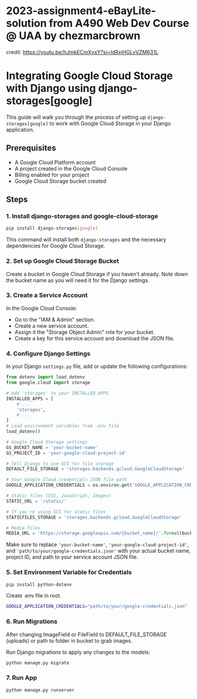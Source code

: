 # 2023-assignment4-eBayLite-solution from A490 Web Dev Course @ UAA by chezmarcbrown

credit: https://youtu.be/hJmkECmXyxY?si=ldRxjHGLyVZM631L
# Integrating Google Cloud Storage with Django using django-storages[google]

This guide will walk you through the process of setting up `django-storages[google]` to work with Google Cloud Storage in your Django application.

## Prerequisites

- A Google Cloud Platform account
- A project created in the Google Cloud Console
- Billing enabled for your project
- Google Cloud Storage bucket created

## Steps

### 1. Install django-storages and google-cloud-storage

```bash
pip install django-storages[google]
```

This command will install both `django-storages` and the necessary dependencies for Google Cloud Storage.

### 2. Set up Google Cloud Storage Bucket

Create a bucket in Google Cloud Storage if you haven't already. Note down the bucket name as you will need it for the Django settings.

### 3. Create a Service Account

In the Google Cloud Console:
- Go to the "IAM & Admin" section.
- Create a new service account.
- Assign it the "Storage Object Admin" role for your bucket.
- Create a key for this service account and download the JSON file.

### 4. Configure Django Settings

In your Django `settings.py` file, add or update the following configurations:

```python
from dotenv import load_dotenv
from google.cloud import storage

# Add 'storages' to your INSTALLED_APPS
INSTALLED_APPS = [
    # ...
    'storages',
    # ...
]
# Load environment variables from .env file
load_dotenv()

# Google Cloud Storage settings
GS_BUCKET_NAME = 'your-bucket-name'
GS_PROJECT_ID = 'your-google-cloud-project-id'

# Tell Django to use GCS for file storage
DEFAULT_FILE_STORAGE = 'storages.backends.gcloud.GoogleCloudStorage'

# Your Google Cloud credentials JSON file path
GOOGLE_APPLICATION_CREDENTIALS = os.environ.get('GOOGLE_APPLICATION_CREDENTIALS')

# Static files (CSS, JavaScript, Images)
STATIC_URL = '/static/'

# If you're using GCS for static files
STATICFILES_STORAGE = 'storages.backends.gcloud.GoogleCloudStorage'

# Media files 
MEDIA_URL = 'https://storage.googleapis.com/{bucket_name}/'.format(bucket_name=GS_BUCKET_NAME)

```

Make sure to replace `'your-bucket-name'`, `'your-google-cloud-project-id'`, and `'path/to/your/google-credentials.json'` with your actual bucket name, project ID, and path to your service account JSON file.

### 5. Set Environment Variable for Credentials

```bash
pip install python-dotenv
```

Create .env file in root.

```bash
GOOGLE_APPLICATION_CREDENTIALS="path/to/your/google-credentials.json"
```

### 6. Run Migrations

After changing ImageField or FileField to DEFAULT_FILE_STORAGE (uploads)
or path to folder in bucket to grab images.

Run Django migrations to apply any changes to the models:

```bash
python manage.py migrate
```

### 7. Run App

```bash
python manage.py runserver
```


